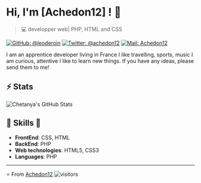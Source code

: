 
# Hi, I'm [Achedon12] ! 👋

>  💻 developper web| PHP, HTML and CSS

[![GitHub: @leoderoin](https://img.shields.io/github/followers/leoderoin?label=follow&style=social)](https://github.com/leoderoin)
[![Twitter: @achedon12](https://img.shields.io/twitter/url?style=social&url=https%3A%2F%2Ftwitter.com%2Fachedon12)](https://twitter.com/achedon12)
[![Mail: Achedon12](https://img.shields.io/badge/netcourrier-achedon12-brightgreen)](l.deroin@nercourrier.com)

I am an apprentice developer living in France
I like travelling, sports, music
I am curious, attentive
I like to learn new things.
If you have any ideas, please send them to me!

## ⚡ Stats
![Chetanya's GitHub Stats](https://github-readme-stats.vercel.app/api?username=leoderoin&hide=["issues"]&show_icons=true)

##  🎉 Skills  🎉
- **FrontEnd**: CSS, HTML
- **BackEnd**: PHP
- **Web technologies**: HTML5, CSS3
- **Languages**: PHP

---
⭐️ From [Achedon12](https://github.com/leoderoin)
![visitors](https://visitor-badge.glitch.me/badge?page_id=leoderoin)
